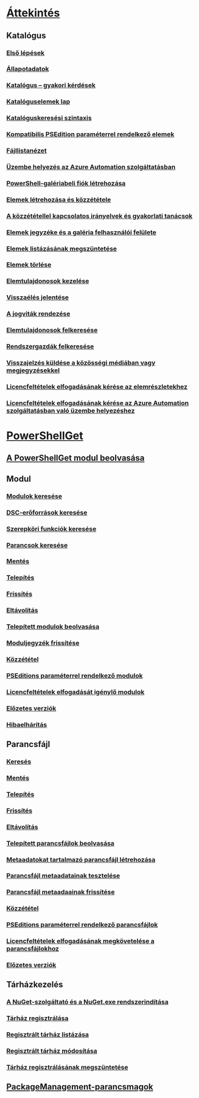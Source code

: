 # [Áttekintés](readme.md)
## Katalógus
### [Első lépések](psgallery/psgallery_gettingstarted.md)
### [Állapotadatok](psgallery/psgallery_status.md)
### [Katalógus – gyakori kérdések](psgallery/psgallery_faqs.md)
### [Katalóguselemek lap](psgallery/psgallery_items_tab.md)
### [Katalóguskeresési szintaxis](psgallery/psgallery_search_syntax.md)
### [Kompatibilis PSEdition paraméterrel rendelkező elemek](psgallery/psgallery_pseditions.md)
### [Fájllistanézet](psgallery/psgallery_filelist_feature.md)
### [Üzembe helyezés az Azure Automation szolgáltatásban](psgallery/psgallery_deploy_to_azure_automation.md)
### [PowerShell-galériabeli fiók létrehozása](psgallery/psgallery_creating_an_account.md)
### [Elemek létrehozása és közzététele](psgallery/Creating-and-Publishing-an-item.md)
### [A közzététellel kapcsolatos irányelvek és gyakorlati tanácsok](psgallery/psgallery-PublishingGuidelines.md)
### [Elemek jegyzéke és a galéria felhasználói felülete](psgallery/psgallery_ItemManifestAffectingUI.md)
### [Elemek listázásának megszüntetése](psgallery/psgallery_unlist_items.md)
### [Elemek törlése](psgallery/Deleting-Items.md)
### [Elemtulajdonosok kezelése](psgallery/Managing-Item-Owners.md)
### [Visszaélés jelentése](psgallery/psgallery_report_abuse.md)
### [A jogviták rendezése](psgallery/psgallery_dispute_resolution.md)
### [Elemtulajdonosok felkeresése](psgallery/psgallery_contacting_item_owners.md)
### [Rendszergazdák felkeresése](psgallery/psgallery_contacting_administrators.md)
### [Visszajelzés küldése a közösségi médiában vagy megjegyzésekkel](psgallery/psgallery-SocialMediaFeedback.md)
### [Licencfeltételek elfogadásának kérése az elemrészletekhez](psgallery/psgallery_requires_license_acceptance.md)
### [Licencfeltételek elfogadásának kérése az Azure Automation szolgáltatásban való üzembe helyezéshez](psgallery/psgallery_deploy_to_azure_automation_requireLicenseAcceptance.md)

# [PowerShellGet](psget/overview.md)
## [A PowerShellGet modul beolvasása](psget/get_psget_module.md)

## Modul
### [Modulok keresése](psget/module/psget_find-module.md)
### [DSC-erőforrások keresése](psget/module/psget_find-dscresource.md)
### [Szerepköri funkciók keresése](psget/module/psget_find-rolecapability.md)
### [Parancsok keresése](psget/module/psget_find-command.md)
### [Mentés](psget/module/psget_save-module.md)
### [Telepítés](psget/module/psget_install-module.md)
### [Frissítés](psget/module/psget_update-module.md)
### [Eltávolítás](psget/module/psget_uninstall-module.md)
### [Telepített modulok beolvasása](psget/module/psget_get-installedmodule.md)
### [Moduljegyzék frissítése](psget/module/psget_update-modulemanifest.md)
### [Közzététel](psget/module/psget_publish-module.md)
### [PSEditions paraméterrel rendelkező modulok](psget/module/modulewithpseditionsupport.md)
### [Licencfeltételek elfogadását igénylő modulok](psget/module/RequireLicenseAcceptance.md)
### [Előzetes verziók](psget/module/PreReleaseModule.md)
### [Hibaelhárítás](psget/psget_cmdlets_troubleshooting.md)

## Parancsfájl
### [Keresés](psget/script/psget_find-script.md)
### [Mentés](psget/script/psget_save-script.md)
### [Telepítés](psget/script/psget_install-script.md)
### [Frissítés](psget/script/psget_update-script.md)
### [Eltávolítás](psget/script/psget_uninstall-script.md)
### [Telepített parancsfájlok beolvasása](psget/script/psget_get-installedscript.md)
### [Metaadatokat tartalmazó parancsfájl létrehozása](psget/script/psget_new-scriptfileinfo.md)
### [Parancsfájl metaadatainak tesztelése](psget/script/psget_test-scriptfileinfo.md)
### [Parancsfájl metaadaainak frissítése](psget/script/psget_update-scriptfileinfo.md)
### [Közzététel](psget/script/psget_publish-script.md)
### [PSEditions paraméterrel rendelkező parancsfájlok](psget/script/scriptwithpseditionsupport.md)
### [Licencfeltételek elfogadásának megkövetelése a parancsfájlokhoz](psget/script/script_RequireLicenseAcceptance.md)
### [Előzetes verziók](psget/script/PreReleaseScript.md)
## Tárházkezelés
### [A NuGet-szolgáltató és a NuGet.exe rendszerindítása](psget/repository/bootstrapping_nuget_proivder_and_exe.md)
### [Tárház regisztrálása](psget/repository/psget_register-psrepository.md)
### [Regisztrált tárház listázása](psget/repository/psget_get-psrepository.md)
### [Regisztrált tárház módosítása](psget/repository/psget_set-psrepository.md)
### [Tárház regisztrálásának megszüntetése](psget/repository/psget_unregister-psrepository.md)

## [PackageManagement-parancsmagok](psget/oneget/PackageManagement_cmdlets.md)
